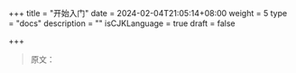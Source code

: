 +++
title = "开始入门"
date = 2024-02-04T21:05:14+08:00
weight = 5
type = "docs"
description = ""
isCJKLanguage = true
draft = false

+++

> 原文：
